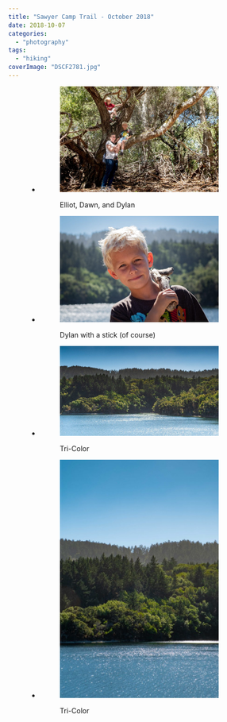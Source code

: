```yaml
---
title: "Sawyer Camp Trail - October 2018"
date: 2018-10-07
categories: 
  - "photography"
tags: 
  - "hiking"
coverImage: "DSCF2781.jpg"
---
```


<figure>

- <figure>
    
    ![](images/DSCF2768-1024x683.jpg)
    
    <figcaption>
    
    Elliot, Dawn, and Dylan
    
    </figcaption>
    
    </figure>
    
- <figure>
    
    ![](images/DSCF2774-1024x683.jpg)
    
    <figcaption>
    
    Dylan with a stick (of course)
    
    </figcaption>
    
    </figure>
    
- <figure>
    
    ![](images/DSCF2781-1024x579.jpg)
    
    <figcaption>
    
    Tri-Color
    
    </figcaption>
    
    </figure>
    
- <figure>
    
    ![](images/DSCF2782-683x1024.jpg)
    
    <figcaption>
    
    Tri-Color
    
    </figcaption>
    
    </figure>
    

</figure>
